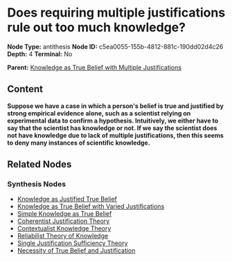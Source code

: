 # Does requiring multiple justifications rule out too much knowledge?

**Node Type:** antithesis
**Node ID:** c5ea0055-155b-4812-881c-190dd02d4c26
**Depth:** 4
**Terminal:** No

**Parent:** [Knowledge as True Belief with Multiple Justifications](knowledge-as-true-belief-with-multiple-justifications-synthesis-341b9a16-ead9-426d-8140-7c3ac6d76587.md)

## Content

**Suppose we have a case in which a person's belief is true and justified by strong empirical evidence alone, such as a scientist relying on experimental data to confirm a hypothesis. Intuitively, we either have to say that the scientist has knowledge or not. If we say the scientist does not have knowledge due to lack of multiple justifications, then this seems to deny many instances of scientific knowledge.**

## Related Nodes

### Synthesis Nodes

- [Knowledge as Justified True Belief](knowledge-as-justified-true-belief-synthesis-3027e7ac-a8e4-499d-a824-f72cad2732e7.md)
- [Knowledge as True Belief with Varied Justifications](knowledge-as-true-belief-with-varied-justifications-synthesis-b8540c4a-269d-41d7-b506-bfe8e450e31c.md)
- [Simple Knowledge as True Belief](simple-knowledge-as-true-belief-synthesis-273be4e7-f91d-44cb-92bb-7092f50c4dfd.md)
- [Coherentist Justification Theory](coherentist-justification-theory-synthesis-453b3e43-d4d0-4cd2-90e1-3f06c1502cb8.md)
- [Contextualist Knowledge Theory](contextualist-knowledge-theory-synthesis-efeb8c5f-5306-4695-91fd-33ef16d15e32.md)
- [Reliabilist Theory of Knowledge](reliabilist-theory-of-knowledge-synthesis-016112ad-3e1f-4c7d-900d-d9c07775dea9.md)
- [Single Justification Sufficiency Theory](single-justification-sufficiency-theory-synthesis-5e701cbe-957b-41a9-beae-fd130b0530d5.md)
- [Necessity of True Belief and Justification](necessity-of-true-belief-and-justification-synthesis-50f27776-79a1-4e4b-a4b3-8686735c24d4.md)
